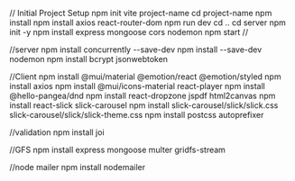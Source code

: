// Initial Project Setup
npm init vite
project-name
cd project-name
npm install
npm install axios react-router-dom
npm run dev
cd ..
cd server
npm init -y
npm install express mongoose cors nodemon
npm start
//


//server
npm install concurrently --save-dev
npm install --save-dev nodemon
npm install bcrypt jsonwebtoken


//Client
npm install @mui/material @emotion/react @emotion/styled
npm install axios
npm install @mui/icons-material react-player
npm install @hello-pangea/dnd
npm install react-dropzone jspdf html2canvas
npm install react-slick slick-carousel
npm install slick-carousel/slick/slick.css slick-carousel/slick/slick-theme.css
npm install postcss autoprefixer




//validation
npm install joi

//GFS
npm install express mongoose multer gridfs-stream

//node mailer
npm install nodemailer

